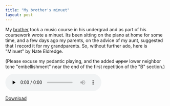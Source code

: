 ```yaml
---
title: "My brother's minuet"
layout: post
---
```


My [brother](http://thatsmathematics.com/) took a music course in his undergrad
and as part of his coursework wrote a minuet. Its been sitting on
the piano at home for some time, and a few days ago my parents, on the advice
of my aunt, suggested that I record it for my grandparents. So, without further
ado, here is "Minuet" by Nate Eldredge.

(Please excuse my pedantic playing, and the added <strike>upper</strike> lower
neighbor tone "embellishment" near the end of the first repetition of the "B"
section.)

<audio src="/uploads/2008/02/minuet.mp3" type="audio/mp3" controls="controls" preload="none"></audio>

[Download](/uploads/2008/02/minuet.mp3)
